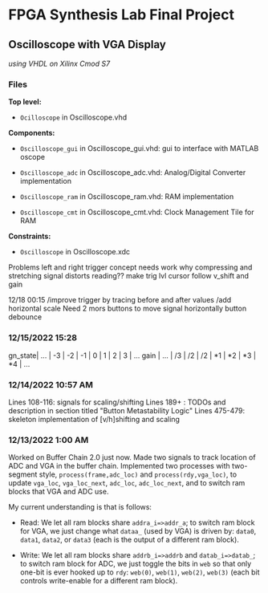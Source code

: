 # FPGA Synthesis Lab Final Project

## Oscilloscope with VGA Display 

*using VHDL on Xilinx Cmod S7*

### **Files**

**Top level:** 

- `Ocilloscope` in Oscilloscope.vhd

**Components:**

- `Oscilloscope_gui` in Oscilloscope_gui.vhd: gui to interface with MATLAB oscope

- `Oscilloscope_adc` in Oscilloscope_adc.vhd: Analog/Digital Converter implementation

- `Oscilloscope_ram` in Oscilloscope_ram.vhd: RAM implementation

- `Oscilloscope_cmt` in Oscilloscope_cmt.vhd: Clock Management Tile for RAM

**Constraints:**

- `Oscilloscope` in Oscilloscope.xdc

Problems
left and right trigger concept needs work
why compressing and stretching signal distorts reading??
make trig lvl cursor follow v_shift and gain

12/18 00:15
/improve trigger by tracing before and after values
/add horizontal scale
Need 2 mors buttons to move signal horizontally
button debounce

### **12/15/2022 15:28**
gn_state| ... | -3 | -2 | -1 |  0 |  1 |  2 |  3 | ...
gain    | ... | /3 | /2 | /2 | *1 | *2 | *3 | *4 | ...

### **12/14/2022 10:57 AM**
Lines 108-116: signals for scaling/shifting
Lines 189+   : TODOs and description in section titled "Button Metastability Logic"
Lines 475-479: skeleton implementation of [v/h]shifting and scaling

### **12/13/2022 1:00 AM**
Worked on Buffer Chain 2.0 just now. Made two signals to track location of ADC and VGA in the buffer chain. Implemented two processes with two-segment style, `process(frame,adc_loc)` and `process(rdy,vga_loc)`, to update `vga_loc`, `vga_loc_next`, `adc_loc`, `adc_loc_next`, and to switch ram blocks that VGA and ADC use.

My current understanding is that is follows:

- Read: We let all ram blocks share `addra_i=>addr_a`; to switch ram block for VGA, we just change what `dataa_` (used by VGA) is driven by: `data0`, `data1`, `data2`, or `data3` (each is the output of a different ram block).

- Write: We let all ram blocks share `addrb_i=>addrb` and `datab_i=>datab_`; to switch ram block for ADC, we just toggle the bits in `web` so that only one-bit is ever hooked up to `rdy`: `web(0)`, `web(1)`, `web(2)`, `web(3)` (each bit controls write-enable for a different ram block).

